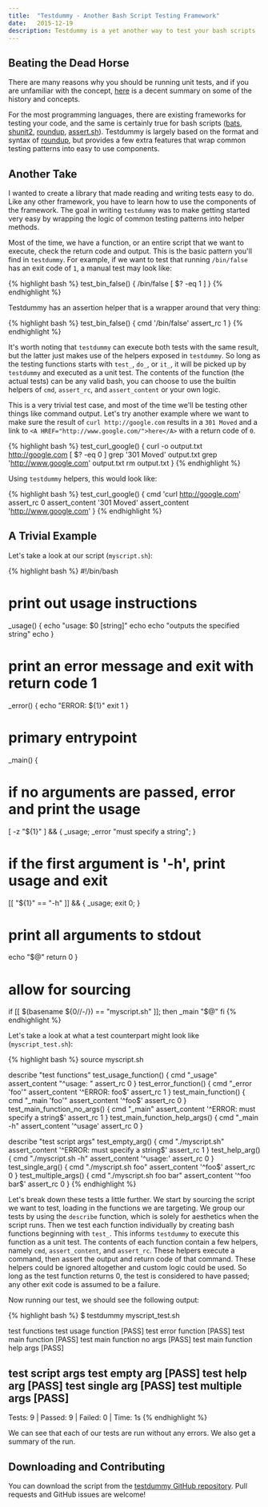 ```yaml
---
title:  "Testdummy - Another Bash Script Testing Framework"
date:   2015-12-19
description: Testdummy is a yet another way to test your bash scripts
---
```


## Beating the Dead Horse

There are many reasons why you should be running unit tests, and if you are unfamiliar with the concept, [here](http://martinfowler.com/bliki/UnitTest.html) is a decent summary on some of the history and concepts.

For the most programming languages, there are existing frameworks for testing your code, and the same is certainly true for bash scripts ([bats](https://github.com/sstephenson/bats), [shunit2](https://code.google.com/p/shunit2/), [roundup](https://github.com/bmizerany/roundup), [assert.sh](https://github.com/lehmannro/assert.sh)). Testdummy is largely based on the format and syntax of [roundup](https://github.com/bmizerany/roundup), but provides a few extra features that wrap common testing patterns into easy to use components.

## Another Take

I wanted to create a library that made reading and writing tests easy to do. Like any other framework, you have to learn how to use the components of the framework. The goal in writing `testdummy` was to make getting started very easy by wrapping the logic of common testing patterns into helper methods.

Most of the time, we have a function, or an entire script that we want to execute, check the return code and output. This is the basic pattern you'll find in `testdummy`. For example, if we want to test that running `/bin/false` has an exit code of `1`, a manual test may look like:

{% highlight bash %}
test_bin_false() {
  /bin/false
  [ $? -eq 1 ]
}
{% endhighlight %}

Testdummy has an assertion helper that is a wrapper around that very thing:

{% highlight bash %}
test_bin_false() {
  cmd '/bin/false'
  assert_rc 1
}
{% endhighlight %}

It's worth noting that `testdummy` can execute both tests with the same result, but the latter just makes use of the helpers exposed in `testdummy`. So long as the testing functions starts with `test_`, `do_`, or `it_`, it will be picked up by `testdummy` and executed as a unit test. The contents of the function (the actual tests) can be any valid bash, you can choose to use the builtin helpers of `cmd`, `assert_rc`, and `assert_content` or your own logic.

This is a very trivial test case, and most of the time we'll be testing other things like command output. Let's try another example where we want to make sure the result of `curl http://google.com` results in a `301 Moved` and a link to `<A HREF="http://www.google.com/">here</A>` with a return code of `0`.

{% highlight bash %}
test_curl_google() {
  curl -o output.txt http://google.com
  [ $? -eq 0 ]
  grep '301 Moved' output.txt
  grep 'http://www.google.com' output.txt
  rm output.txt
}
{% endhighlight %}

Using `testdummy` helpers, this would look like:

{% highlight bash %}
test_curl_google() {
  cmd 'curl http://google.com'
  assert_rc 0
  assert_content '301 Moved'
  assert_content 'http://www.google.com'
}
{% endhighlight %}

## A Trivial Example

Let's take a look at our script (`myscript.sh`):

{% highlight bash %}
#!/bin/bash

# print out usage instructions
_usage() {
  echo "usage: $0 [string]"
  echo
  echo "outputs the specified string"
  echo
}

# print an error message and exit with return code 1
_error() {
  echo "ERROR: ${1}"
  exit 1
}

# primary entrypoint
_main() {
  # if no arguments are passed, error and print the usage
  [ -z "${1}" ] && { _usage; _error "must specify a string"; }
  # if the first argument is '-h', print usage and exit
  [[ "${1}" == "-h" ]] && { _usage; exit 0; }
  # print all arguments to stdout
  echo "$@"
  return 0
}

# allow for sourcing
if [[ $(basename ${0//-/}) == "myscript.sh" ]]; then
  _main "$@"
fi
{% endhighlight %}

Let's take a look at what a test counterpart might look like (`myscript_test.sh`):

{% highlight bash %}
source myscript.sh

describe "test functions"
test_usage_function() {
  cmd "_usage"
  assert_content "^usage: "
  assert_rc 0
}
test_error_function() {
  cmd "_error 'foo'"
  assert_content '^ERROR: foo$'
  assert_rc 1
}
test_main_function() {
  cmd "_main 'foo'"
  assert_content '^foo$'
  assert_rc 0
}
test_main_function_no_args() {
  cmd "_main"
  assert_content '^ERROR: must specify a string$'
  assert_rc 1
}
test_main_function_help_args() {
  cmd "_main -h"
  assert_content '^usage'
  assert_rc 0
}

describe "test script args"
test_empty_arg() {
  cmd "./myscript.sh"
  assert_content '^ERROR: must specify a string$'
  assert_rc 1
}
test_help_arg() {
  cmd "./myscript.sh -h"
  assert_content '^usage:'
  assert_rc 0
}
test_single_arg() {
  cmd "./myscript.sh foo"
  assert_content '^foo$'
  assert_rc 0
}
test_multiple_args() {
  cmd "./myscript.sh foo bar"
  assert_content '^foo bar$'
  assert_rc 0
}
{% endhighlight %}

Let's break down these tests a little further. We start by sourcing the script we want to test, loading in the functions we are targeting. We group our tests by using the `describe` function, which is solely for aesthetics when the script runs. Then we test each function individually by creating bash functions beginning with `test_`. This informs `testdummy` to execute this function as a unit test. The contents of each function contain a few helpers, namely `cmd`, `assert_content`, and `assert_rc`. These helpers execute a command, then assert the output and return code of that command. These helpers could be ignored altogether and custom logic could be used. So long as the test function returns 0, the test is considered to have passed; any other exit code is assumed to be a failure.

Now running our test, we should see the following output:

{% highlight bash %}
$ testdummy myscript_test.sh

test functions
  test usage function                                  [PASS]
  test error function                                  [PASS]
  test main function                                   [PASS]
  test main function no args                           [PASS]
  test main function help args                         [PASS]

test script args
  test empty arg                                       [PASS]
  test help arg                                        [PASS]
  test single arg                                      [PASS]
  test multiple args                                   [PASS]
-------------------------------------------------------------
Tests:    9  |  Passed:    9  |  Failed:    0  |  Time:    1s
{% endhighlight %}

We can see that each of our tests are run without any errors. We also get a summary of the run.

## Downloading and Contributing

You can download the script from the [testdummy GitHub repository](https://github.com/nextrevision/testdummy). Pull requests and GitHub issues are welcome!
